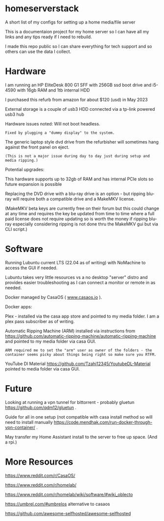 # homeserverstack
A short list of my configs for setting up a home media/file server


This is a documentaion project for my home server so I can have all my links and any tips ready if I need to rebuild.

I made this repo public so I can share everything for tech support and so others can use the data I collect.

# Hardware
I am running an HP EliteDesk 800 G1 SFF with 256GB ssd boot drive and i5-4590 with 16gb RAM and 1tb internal HDD

I purchased this refurb from amazon for about $120 (usd) in May 2023

External storage is a couple of usb3 HDD connected via a tp-link powered usb3 hub

Hardware issues noted:
  Will not boot headless.
    
    Fixed by plugging a "dummy display" to the system.
 
 The generic laptop style dvd drive from the refurbisher will sometimes hang against the front panel on eject.
    
    (This is not a major issue during day to day just during setup and media ripping.)
    
Potential upgrades:
  
  This hardware supports up to 32gb of RAM and has internal PCIe slots so future expansion is possible
  
  Replacing the DVD drive with a blu-ray drive is an option - but ripping blu-ray will require both a compatible drive and a MakeMKV license.
  
   (MakeMKV beta keys are currently free on their forum but this could change at any time and requires the key be updated from time to time where a full paid license does not require updating so is worth the money if ripping blu-ray especially considering ripping is not done thru the MakeMKV gui but via CLI script.)
    
# Software
Running Lubuntu current LTS (22.04 as of writing) with NoMachine to access the GUI if needed.

Lubuntu takes very little resources vs a no desktop "server" distro and provides easier troubleshooting as I can connect a monitor or remote in as needed.

Docker managed by CasaOS ( www.casaos.io ).

  Docker apps:
  
  Plex - installed via the casa app store and pointed to my media folder. I am a plex pass subscriber as of writing.
  
  Automatic Ripping Machine (ARM) installed via instructions from https://github.com/automatic-ripping-machine/automatic-ripping-machine and pointed to my media folder via casa GUI.
  
    ARM required me to set the "arm" user as owner of the folders - the container seems picky about things being right so make sure you RTFM.
  
  YouTube Dl Material https://github.com/Tzahi12345/YoutubeDL-Material pointed to media folder via casa GUI.
  
# Future
Looking at running a vpn tunnel for bittorrent - probably gluetun https://github.com/qdm12/gluetun .

Guide for all in one setup (not compatible with casa install method so will need to install manually https://code.mendhak.com/run-docker-through-vpn-container/ .

May transfer my Home Assistant install to the server to free up space. (And a rpi.)

# More Resources

https://www.reddit.com/r/CasaOS/

https://www.reddit.com/r/homelab/

https://www.reddit.com/r/homelab/wiki/software/#wiki_oblecto

https://umbrel.com/#umbrelos alternative to casaos

https://github.com/awesome-selfhosted/awesome-selfhosted
    
